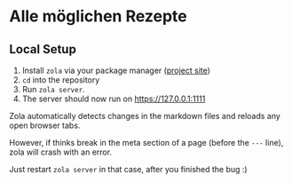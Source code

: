 # Alle möglichen Rezepte


## Local Setup


1. Install `zola` via your package manager ([project site](https://www.getzola.org/))
2. `cd` into the repository
3. Run `zola server`.
4. The server should now run on https://127.0.0.1:1111

Zola automatically detects changes in the markdown files and reloads any open browser tabs.

However, if thinks break in the meta section of a page (before the `---` line), zola will crash with an error.

Just restart `zola server` in that case, after you finished the bug :)
